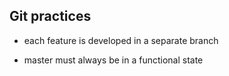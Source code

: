## Git practices

* each feature is developed in a separate branch

* master must always be in a functional state
